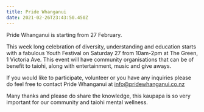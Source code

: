 ```yaml
---
title: Pride Whanganui
date: 2021-02-26T23:43:50.450Z
---
```

Pride Whanganui is starting from 27 February.

This week long celebration of diversity, understanding and education starts with a fabulous Youth Festival on Saturday 27 from 10am-2pm at The Green, 1 Victoria Ave. This event will have community organisations that can be of benefit to taiohi, along with entertainment, music and give aways.

If you would like to participate, volunteer or you have any inquiries please do feel free to contact Pride Whanganui at info@pridewhanganui.co.nz

Many thanks and please do share the knowledge, this kaupapa is so very important for our community and taiohi mental wellness.